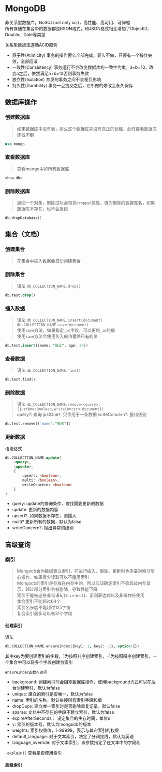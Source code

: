 # MongoDB

非关系型数据库，NoSQL(not only sql)，高性能、高可用、可伸缩  
所有存储在集合中的数据都是BSON格式，和JSON格式相比增加了ObjectID、Double、Date等类型

关系型数据库遵循ACID原则

- 原子性(Atimicity) 事务的操作要么全部完成，要么不做，只要有一个操作失败，全部回滚
- 一致性(Consistency) 事务运行不会改变数据库的一致性约束，a+b=10，改变a之后，依然满足a+b=10否则事务失败
- 独立性(Isolation) 并发的事务之间不会相互影响
- 持久性(Durability) 事务一旦提交之后，它所做的修改会永久保存

## 数据库操作

### 创建数据库

> 如果数据库中没有表，那么这个数据库并没有真正的创建，此时查看数据库还找不到

```sql
use mongo
```

### 查看数据库

> 查看mongo中的所有数据库

```sql
show dbs
```

### 删除数据库

> 返回一个对象，删除成功会包含`dropped`属性，值为删除的数据库名，如果数据库不存在，也不会报错

```sql
db.dropDatabase()
```

## 集合（文档）

### 创建集合

> 在集合中插入数据会自动创建集合

### 删除集合

> 语法 `db.COLLECTION_NAME.drop()`

```sql
db.test.drop()
```

### 插入数据

> 语法 `db.COLLECTION_NAME.insert(document)`  
> `db.COLLECTION_NAME.save(document)`  
> 使用`save`方法，如果指定`_id`字段，可以更新`_id`的值  
> 使用`save`方法会使用传入的值覆盖已有的值

```sql
db.test.insert({name: "张三", age: 24})
```

### 查看数据

> 语法 `db.COLLECTION_NAME.find()`

```sql
db.test.find()
```

### 删除数据

> 语法 `db_COLLECTION_NAME.remove(<query>,{justOne:Boolean,writeConcern:document})`  
> query?: 查询
> justOne?: 只作用于一条数据
> writeConcern?: 报错级别

```sql
db.test.remove({'name':"张三"})
```

### 更新数据

语法格式

```sql
db.COLLECTION_NAME.update(
    <query>,
    <update>,
    {
        upsert: <boolean>,
        multi: <boolean>,
        writeConcern: <boolean>
    }
)
```

- query: update的查询条件，查找需要更新的数据
- update: 更新的数据内容
- upsert?: 如果数据不存在，则插入
- multi? 更新所有的数据，默认为false
- writeConcern?: 抛出异常的级别

## 高级查询

### 索引

> Mongodb会为数据建立索引，在进行插入、删除、更新时也需要对索引尽心操作，如果很少读取可以不适用索引  
> Mongodb的索引是存放在内存中的，所以应该确定索引不会超过内存显示，超过部分索引会被删除，导致性能下降  
> 索引不能被这些查询语句(`$nin` `$not`)、正则表达式以及非操作符使用  
> 集合索引不能超过64个  
> 索引名长度不能超过125字符  
> 复合索引最多可以有31个字段

#### 创建索引

语法

```sql
db.COLLECTION_NAME.ensureIndex({key1: 1, key2: -1}, option:{})
```

其中key为要创建索引的字段，1为按照升序创建索引，-1为按照降序创建索引，一个集合中可以将多个字段创建为索引

`ensureIndex函数可选项`

- background: 创建索引时会阻塞数据库操作，使用background方式可以在后台创建索引，默认为false
- unique: 建立的索引是否唯一，默认为false
- name: 索引的名称，默认拼接所有索引字段和值
- dropDups: 建立唯一索引时是否删除重复记录，默认false
- sparse: 文档中不存在的字段不建立索引，默认为false
- expireAfterSeconds： 设定集合的生存时间，单位s
- v: 索引的版本号，默认为mongodb的版本
- weights: 索引权重值，1-99999，表示与其它索引的权重
- default_language: 对于文本索引，决定了分词接线，默认为英语
- language_override: 对于文本索引，该参数指定了在文本中的字段名

`.explain()` 查看是否使用索引

#### 高级索引
